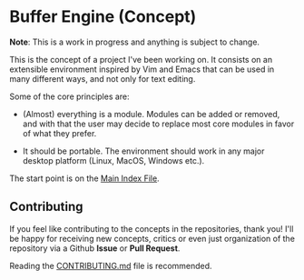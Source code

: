 # Buffer Engine (Concept)

**Note**: This is a work in progress and anything is subject to change.

This is the concept of a project I've been working on. It consists on an
extensible environment inspired by Vim and Emacs that can be used in
many different ways, and not only for text editing.

Some of the core principles are:

- (Almost) everything is a module. Modules can be added or removed, and
  with that the user may decide to replace most core modules in favor of
  what they prefer.

- It should be portable. The environment should work in any major
  desktop platform (Linux, MacOS, Windows etc.).

The start point is on the [Main Index File](main/index.md).

<!-- Talk about portability in USB somewhere else -->

## Contributing

If you feel like contributing to the concepts in the repositories, thank
you! I'll be happy for receiving new concepts, critics or even just
organization of the repository via a Github **Issue** or **Pull
Request**.

Reading the [CONTRIBUTING.md](CONTRIBUTING.md) file is recommended.
